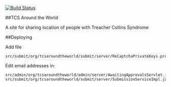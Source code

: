 [![Build Status](https://travis-ci.org/drweaver/tcsaroundtheworld.png?branch=master)](https://travis-ci.org/drweaver/tcsaroundtheworld)

##TCS Around the World

A site for sharing location of people with Treacher Collins Syndrome

##Deploying

Add file 
```
src/submit/org/tcsaroundtheworld/submit/server/ReCaptchaPrivateKeys.properties
```
Edit email addresses in:
```
src/admin/org/tcsaroundtheworld/admin/server/AwaitingApprovalsServlet.java
src/submit/org/tcsaroundtheworld/submit/server/SubmissionServiceImpl.java
```
